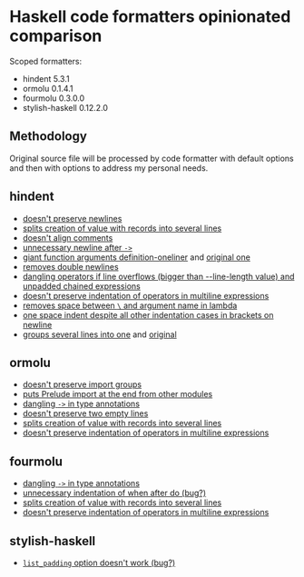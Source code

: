 # Haskell code formatters opinionated comparison

Scoped formatters:

- hindent 5.3.1
- ormolu 0.1.4.1
- fourmolu 0.3.0.0
- stylish-haskell 0.12.2.0


## Methodology
Original source file will be processed by code formatter with default options and then with options to address my personal needs.


## hindent

- [doesn't preserve newlines](https://github.com/unam3/opinionated-haskell-code-formatters-comparison/commit/bdd64cc8d1791434316d4204897693dd78c9e711#diff-f163797eb9bf32d5a19d13bcb576de2cad6f0d4965f20b42e6b838436d21118aL57-R104)
- [splits creation of value with records into several lines](https://github.com/unam3/opinionated-haskell-code-formatters-comparison/commit/bdd64cc8d1791434316d4204897693dd78c9e711#diff-f163797eb9bf32d5a19d13bcb576de2cad6f0d4965f20b42e6b838436d21118aR131-R136)
- [doesn't align comments](https://github.com/unam3/opinionated-haskell-code-formatters-comparison/commit/bdd64cc8d1791434316d4204897693dd78c9e711#diff-f163797eb9bf32d5a19d13bcb576de2cad6f0d4965f20b42e6b838436d21118aR160-R163)
- [unnecessary newline after `->`](https://github.com/unam3/opinionated-haskell-code-formatters-comparison/commit/bdd64cc8d1791434316d4204897693dd78c9e711#diff-f163797eb9bf32d5a19d13bcb576de2cad6f0d4965f20b42e6b838436d21118aR165-R166)
- [giant function arguments definition-oneliner](https://github.com/unam3/opinionated-haskell-code-formatters-comparison/commit/bdd64cc8d1791434316d4204897693dd78c9e711#diff-f163797eb9bf32d5a19d13bcb576de2cad6f0d4965f20b42e6b838436d21118aR185) and [original one](https://github.com/unam3/opinionated-haskell-code-formatters-comparison/commit/bdd64cc8d1791434316d4204897693dd78c9e711#diff-f163797eb9bf32d5a19d13bcb576de2cad6f0d4965f20b42e6b838436d21118aL162-L175)
- [removes double newlines](https://github.com/unam3/opinionated-haskell-code-formatters-comparison/commit/bdd64cc8d1791434316d4204897693dd78c9e711#diff-f163797eb9bf32d5a19d13bcb576de2cad6f0d4965f20b42e6b838436d21118aL225-L226)
- [dangling operators if line overflows (bigger than --line-length value) and unpadded chained expressions](https://github.com/unam3/opinionated-haskell-code-formatters-comparison/commit/bdd64cc8d1791434316d4204897693dd78c9e711#diff-f163797eb9bf32d5a19d13bcb576de2cad6f0d4965f20b42e6b838436d21118aL240-R242)
- [doesn't preserve indentation of operators in multiline expressions](https://github.com/unam3/opinionated-haskell-code-formatters-comparison/commit/bdd64cc8d1791434316d4204897693dd78c9e711#diff-f163797eb9bf32d5a19d13bcb576de2cad6f0d4965f20b42e6b838436d21118aL239-R242)
- [removes space between `\` and argument name in lambda](https://github.com/unam3/opinionated-haskell-code-formatters-comparison/commit/bdd64cc8d1791434316d4204897693dd78c9e711#diff-f163797eb9bf32d5a19d13bcb576de2cad6f0d4965f20b42e6b838436d21118aL278-R284)
- [one space indent despite all other indentation cases in brackets on newline](https://github.com/unam3/opinionated-haskell-code-formatters-comparison/commit/bdd64cc8d1791434316d4204897693dd78c9e711#diff-f163797eb9bf32d5a19d13bcb576de2cad6f0d4965f20b42e6b838436d21118aR296-R297)
- [groups several lines into one](https://github.com/unam3/opinionated-haskell-code-formatters-comparison/commit/8ea2812fb3a11d7a7b8a4dda91810029fb2ba9fd#diff-f163797eb9bf32d5a19d13bcb576de2cad6f0d4965f20b42e6b838436d21118aR167) and [original](https://github.com/unam3/opinionated-haskell-code-formatters-comparison/commit/8ea2812fb3a11d7a7b8a4dda91810029fb2ba9fd#diff-f163797eb9bf32d5a19d13bcb576de2cad6f0d4965f20b42e6b838436d21118aL193-L194)


## ormolu

- [doesn't preserve import groups](https://github.com/unam3/opinionated-haskell-code-formatters-comparison/commit/c1ee9704a1ec5ad6c4c1940545618d744e5cf03e#diff-f163797eb9bf32d5a19d13bcb576de2cad6f0d4965f20b42e6b838436d21118aL12-L41)
- [puts Prelude import at the end from other modules](https://github.com/unam3/opinionated-haskell-code-formatters-comparison/commit/c1ee9704a1ec5ad6c4c1940545618d744e5cf03e#diff-f163797eb9bf32d5a19d13bcb576de2cad6f0d4965f20b42e6b838436d21118aR43)
- [dangling `->` in type annotations](https://github.com/unam3/opinionated-haskell-code-formatters-comparison/commit/c1ee9704a1ec5ad6c4c1940545618d744e5cf03e#diff-f163797eb9bf32d5a19d13bcb576de2cad6f0d4965f20b42e6b838436d21118aL51-R55)
- [doesn't preserve two empty lines](https://github.com/unam3/opinionated-haskell-code-formatters-comparison/commit/c1ee9704a1ec5ad6c4c1940545618d744e5cf03e#diff-f163797eb9bf32d5a19d13bcb576de2cad6f0d4965f20b42e6b838436d21118aL225-L226)
- [splits creation of value with records into several lines](https://github.com/unam3/opinionated-haskell-code-formatters-comparison/commit/c1ee9704a1ec5ad6c4c1940545618d744e5cf03e#diff-f163797eb9bf32d5a19d13bcb576de2cad6f0d4965f20b42e6b838436d21118aL105-R106)
- [doesn't preserve indentation of operators in multiline expressions](https://github.com/unam3/opinionated-haskell-code-formatters-comparison/commit/c1ee9704a1ec5ad6c4c1940545618d744e5cf03e#diff-f163797eb9bf32d5a19d13bcb576de2cad6f0d4965f20b42e6b838436d21118aL239-R246)


## fourmolu

- [dangling `->` in type annotations](https://github.com/unam3/opinionated-haskell-code-formatters-comparison/commit/8b3e8f17541d04d69fc29f9124640fbe58268696#diff-f163797eb9bf32d5a19d13bcb576de2cad6f0d4965f20b42e6b838436d21118aL51-R54)
- [unnecessary indentation of when after do (bug?)](https://github.com/unam3/opinionated-haskell-code-formatters-comparison/commit/8b3e8f17541d04d69fc29f9124640fbe58268696#diff-f163797eb9bf32d5a19d13bcb576de2cad6f0d4965f20b42e6b838436d21118aL139-R148)
- [splits creation of value with records into several lines](https://github.com/unam3/opinionated-haskell-code-formatters-comparison/commit/8b3e8f17541d04d69fc29f9124640fbe58268696#diff-f163797eb9bf32d5a19d13bcb576de2cad6f0d4965f20b42e6b838436d21118aL105-R106)
- [doesn't preserve indentation of operators in multiline expressions](https://github.com/unam3/opinionated-haskell-code-formatters-comparison/commit/8b3e8f17541d04d69fc29f9124640fbe58268696#diff-f163797eb9bf32d5a19d13bcb576de2cad6f0d4965f20b42e6b838436d21118aL242-R247)


## stylish-haskell

- [`list_padding` option doesn't work (bug?)](https://github.com/unam3/opinionated-haskell-code-formatters-comparison/blob/stylish-haskell/original.hs#L34-L36)
